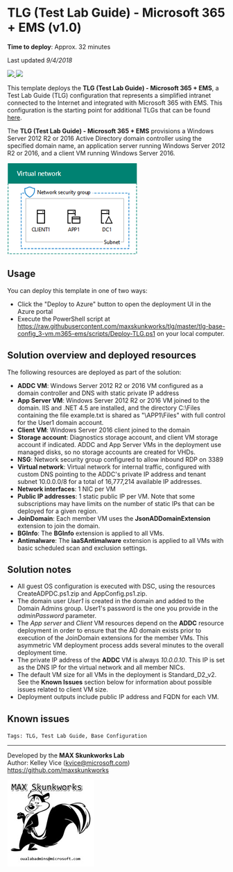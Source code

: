 ﻿# TLG (Test Lab Guide) - Microsoft 365 + EMS (v1.0)

**Time to deploy**: Approx. 32 minutes

Last updated _9/4/2018_

<a href="https://portal.azure.com/#create/Microsoft.Template/uri/https%3A%2F%2Fraw.githubusercontent.com%2Fmaxskunkworks%2Ftlg%2Fmaster%2Ftlg-base-config_3-vm.m365-ems%2Fazuredeploy.json" target="_blank">
<img src="http://azuredeploy.net/deploybutton.png"/>
</a>
<a href="http://armviz.io/#/?load=https%3A%2F%2Fraw.githubusercontent.com%2Fmaxskunkworks%2Ftlg%2Fmaster%2Ftlg-base-config_3-vm.m365-ems%2Fazuredeploy.json" target="_blank">
<img src="http://armviz.io/visualizebutton.png"/>
</a>

This template deploys the **TLG (Test Lab Guide) - Microsoft 365 + EMS**, a Test Lab Guide (TLG) configuration that represents a simplified intranet connected to the Internet and integrated with Microsoft 365 with EMS. This configuration is the starting point for additional TLGs that can be found [here](http://aka.ms/catlgs).

The **TLG (Test Lab Guide) - Microsoft 365 + EMS** provisions a Windows Server 2012 R2 or 2016 Active Directory domain controller using the specified domain name, an application server running Windows Server 2012 R2 or 2016, and a client VM running Windows Server 2016.

![alt text](images/tlg-base-config_3-vm.png "Diagram of the base config deployment")

## Usage

You can deploy this template in one of two ways:

+ Click the "Deploy to Azure" button to open the deployment UI in the Azure portal
+ Execute the PowerShell script at https://raw.githubusercontent.com/maxskunkworks/tlg/master/tlg-base-config_3-vm.m365-ems/scripts/Deploy-TLG.ps1 on your local computer.

## Solution overview and deployed resources

The following resources are deployed as part of the solution:

+ **ADDC VM**: Windows Server 2012 R2 or 2016 VM configured as a domain controller and DNS with static private IP address
+ **App Server VM**: Windows Server 2012 R2 or 2016 VM joined to the domain. IIS and .NET 4.5 are installed, and the directory C:\Files containing the file example.txt is shared as "\\APP1\Files" with full control for the User1 domain account.
+ **Client VM**: Windows Server 2016 client joined to the domain
+ **Storage account**: Diagnostics storage account, and client VM storage account if indicated. ADDC and App Server VMs in the deployment use managed disks, so no storage accounts are created for VHDs.
+ **NSG**: Network security group configured to allow inbound RDP on 3389
+ **Virtual network**: Virtual network for internal traffic, configured with custom DNS pointing to the ADDC's private IP address and tenant subnet 10.0.0.0/8 for a total of 16,777,214 available IP addresses.
+ **Network interfaces**: 1 NIC per VM
+ **Public IP addresses**: 1 static public IP per VM. Note that some subscriptions may have limits on the number of static IPs that can be deployed for a given region.
+ **JoinDomain**: Each member VM uses the **JsonADDomainExtension** extension to join the domain.
+ **BGInfo**: The **BGInfo** extension is applied to all VMs.
+ **Antimalware**: The **iaaSAntimalware** extension is applied to all VMs with basic scheduled scan and exclusion settings.

## Solution notes

+ All guest OS configuration is executed with DSC, using the resources CreateADPDC.ps1.zip and AppConfig.ps1.zip.
+ The domain user *User1* is created in the domain and added to the Domain Admins group. User1's password is the one you provide in the *adminPassword* parameter.
+ The *App server* and *Client* VM resources depend on the **ADDC** resource deployment in order to ensure that the AD domain exists prior to execution of the JoinDomain extensions for the member VMs. This asymmetric VM deployment process adds several minutes to the overall deployment time.
+ The private IP address of the **ADDC** VM is always *10.0.0.10*. This IP is set as the DNS IP for the virtual network and all member NICs.
+ The default VM size for all VMs in the deployment is Standard_D2_v2. See the **Known Issues** section below for information about possible issues related to client VM size.
+ Deployment outputs include public IP address and FQDN for each VM.

## Known issues

`Tags: TLG, Test Lab Guide, Base Configuration`
___
Developed by the **MAX Skunkworks Lab**  
Author: Kelley Vice (kvice@microsoft.com)  
https://github.com/maxskunkworks

![alt text](images/maxskunkworkslogo-small.jpg "MAX Skunkworks")
